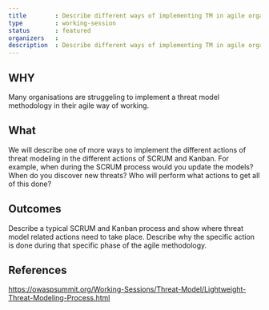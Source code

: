 ```yaml
---
title        : Describe different ways of implementing TM in agile organisations.
type         : working-session
status       : featured
organizers   : 
description  : Describe different ways of implementing TM in agile organisations.
---
```


## WHY

Many organisations are struggeling to implement a threat model methodology in their agile way of working. 

## What

We will describe one of more ways to implement the different actions of threat modeling in the different actions of SCRUM and Kanban. 
For example, when during the SCRUM process would you update the models? When do you discover new threats? Who will perform what actions to get all of this done?

## Outcomes

Describe a typical SCRUM and Kanban process and show where threat model related actions need to take place. Describe why the specific action is done during that specific phase of the agile methodology.

## References

https://owaspsummit.org/Working-Sessions/Threat-Model/Lightweight-Threat-Modeling-Process.html
